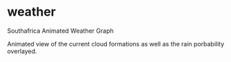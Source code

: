 # weather
Southafrica Animated Weather Graph

Animated view of the current cloud formations as well as the rain porbability overlayed.
